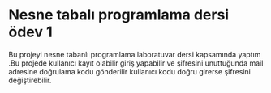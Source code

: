 
# Nesne tabalı programlama dersi ödev 1

Bu projeyi nesne tabanlı programlama laboratuvar dersi kapsamında yaptım .Bu projede kullanıcı kayıt olabilir giriş yapabilir ve şifresini unuttuğunda mail adresine doğrulama kodu gönderilir 
kullanıcı kodu doğru girerse şifresini değiştirebilir.





